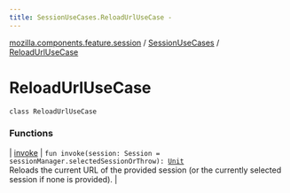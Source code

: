 ```yaml
---
title: SessionUseCases.ReloadUrlUseCase - 
---
```


[mozilla.components.feature.session](../../index.html) / [SessionUseCases](../index.html) / [ReloadUrlUseCase](./index.html)

# ReloadUrlUseCase

`class ReloadUrlUseCase`

### Functions

| [invoke](invoke.html) | `fun invoke(session: Session = sessionManager.selectedSessionOrThrow): `[`Unit`](https://kotlinlang.org/api/latest/jvm/stdlib/kotlin/-unit/index.html)<br>Reloads the current URL of the provided session (or the currently selected session if none is provided). |

